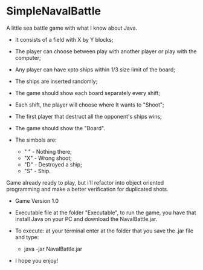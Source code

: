 # SimpleNavalBattle
A little sea battle game with what I know about Java.

- It consists of a field with X by Y blocks; 
- The player can choose between play with another player or play with the computer;
- Any player can have xpto ships within 1/3 size limit of the board;
- The ships are inserted randomly;
- The game should show each board separately every shift;
- Each shift, the player will choose where It wants to "Shoot";
- The first player that destruct all the opponent's ships wins;
- The game should show the "Board".

- The simbols are:
  - " " - Nothing there;
  - "X" - Wrong shoot;
  - "D" - Destroyed a ship;
  - "S" - Ship.

Game already ready to play, but i'll refactor into object oriented
programming and make a better verification for duplicated shots.

- Game Version 1.0
- Executable file at the folder "Executable", to run the game, you have that install Java on your PC and download the NavalBattle.jar.
- To execute: at your terminal enter at the folder that you save the .jar file and type: 
	- java -jar NavalBattle.jar

- I hope you enjoy!

